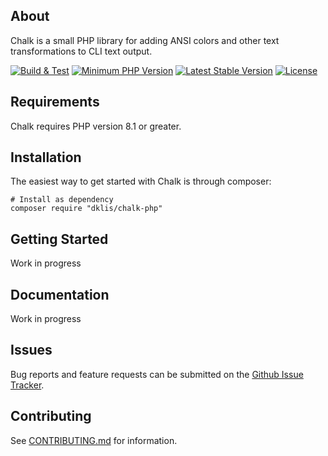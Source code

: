 ## About

Chalk is a small PHP library for adding ANSI colors and other text transformations to CLI text output.

[![Build & Test](https://github.com/dklisiarchis/chalk-php/actions/workflows/php.yml/badge.svg)](https://github.com/dklisiarchis/chalk-php/actions/workflows/php.yml)
 [![Minimum PHP Version](https://img.shields.io/badge/php-%3E%3D%208.1-8892BF.svg?style=flat-square)](https://php.net/)
[![Latest Stable Version](http://poser.pugx.org/dklis/chalk-php/v)](https://packagist.org/packages/dklis/chalk-phpx)
[![License](http://poser.pugx.org/phpunit/phpunit/license)](https://packagist.org/packages/phpunit/phpunit)

## Requirements

Chalk requires PHP version 8.1 or greater.

## Installation

The easiest way to get started with Chalk is through composer:
```
# Install as dependency
composer require "dklis/chalk-php"
```

## Getting Started
Work in progress
## Documentation
Work in progress

## Issues
Bug reports and feature requests can be submitted on the [Github Issue Tracker](https://github.com/dklisiarchis/chalk-php/issues).

## Contributing

See [CONTRIBUTING.md](CONTRIBUTING.md) for information.